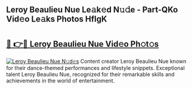 ## Leroy Beaulieu Nue Le𝚊k𝚎d N𝚞𝚍e - Part-QKo Vid𝚎o Le𝚊ks Photos HfIgK

# <h2><a href="http://fb2bvn3.evod.top/?m=Leroy+Beaulieu+Nue">🔗 👉🔴 Leroy Beaulieu Nue Vid𝚎o Ph𝚘t𝚘s</a></h2>

[![Leroy Beaulieu Nue N𝚞d𝚎s](https://i.imgur.com/8V9OHl7.gif)](http://fb2bvn3.evod.top/?m=Leroy+Beaulieu+Nue)
Content creator Leroy Beaulieu Nue known for their dance-themed performances and lifestyle snippets. Exceptional talent Leroy Beaulieu Nue, recognized for their remarkable skills and achievements in the world of entertainment. 

